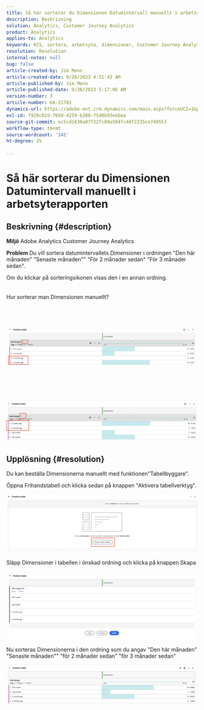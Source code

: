 ```yaml
---
title: Så här sorterar du Dimensionen Datumintervall manuellt i arbetsyterapporten
description: Beskrivning
solution: Analytics, Customer Journey Analytics
product: Analytics
applies-to: Analytics
keywords: KCS, sortera, arbetsyta, dimensioner, Customer Journey Analytics, sortera manuellt, Dimensionen Datumintervall, rapport, Adobe Analytics
resolution: Resolution
internal-notes: null
bug: false
article-created-by: Jim Menn
article-created-date: 9/26/2023 4:51:43 AM
article-published-by: Jim Menn
article-published-date: 9/26/2023 5:17:06 AM
version-number: 3
article-number: KA-21781
dynamics-url: https://adobe-ent.crm.dynamics.com/main.aspx?forceUCI=1&pagetype=entityrecord&etn=knowledgearticle&id=3a2f1c62-285c-ee11-be6f-6045bd006268
exl-id: f928c02d-7650-4259-b200-75d8b93eebea
source-git-commit: ec5cd1630a07f22fc89a504fc40f2235ce749553
workflow-type: tm+mt
source-wordcount: '141'
ht-degree: 2%

---
```


# Så här sorterar du Dimensionen Datumintervall manuellt i arbetsyterapporten

## Beskrivning {#description}


<b>Miljö</b>
Adobe Analytics Customer Journey Analytics

<b>Problem</b>
Du vill sortera datumintervallets Dimensioner i ordningen &quot;Den här månaden&quot; &quot;Senaste månaden&quot;&quot; &quot;För 2 månader sedan&quot; &quot;För 3 månader sedan&quot;.

Om du klickar på sorteringsikonen visas den i en annan ordning.
<br><br><br>Hur sorterar man Dimensionen manuellt?<br><br>
<br> <br><br>![](assets/___3b2f1c62-285c-ee11-be6f-6045bd006268___.png)<br><br> <br><br> <br><br>![](assets/___3d2f1c62-285c-ee11-be6f-6045bd006268___.png)

## Upplösning {#resolution}


Du kan beställa Dimensionerna manuellt med funktionen&quot;Tabellbyggare&quot;.

Öppna Frihandstabell och klicka sedan på knappen &quot;Aktivera tabellverktyg&quot;.

![](assets/d4eda136-2fcd-ed11-b597-6045bd006793.png)

Släpp Dimensioner i tabellen i önskad ordning och klicka på knappen Skapa

![](assets/69497031-30cd-ed11-b597-6045bd006793.png)

Nu sorteras Dimensionerna i den ordning som du angav &quot;Den här månaden&quot; &quot;Senaste månaden&quot;&quot; &quot;för 2 månader sedan&quot; &quot;för 3 månader sedan&quot;

![](assets/efb1744a-30cd-ed11-b597-6045bd006793.png)
